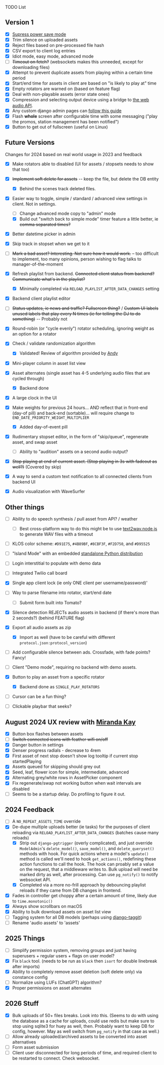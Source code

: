 TODO List

## Version 1

- [x] [Supress power save mode](https://www.electronjs.org/docs/latest/api/power-save-blocker)
- [x] Trim silence on uploaded assets
- [x] Reject files based on pre-processed file hash
- [x] CSV export to client log entries
- [x] Idiot mode, easy mode, advanced mode
- [ ] ~~Timeout on fetch?~~ (websockets makes this unneeded, except for downloading files)
- [x] Attempt to prevent duplicate assets from playing within a certain time period
- [x] Start/end time for assets in client are based on "is likely to play at" time
- [x] Empty rotators are warned on (based on feature flag)
- [x] Deal with non-playable assets (error state ones)
- [x] Compression and selecting output device using a bridge to
      [the web audio API](https://developer.mozilla.org/en-US/docs/Web/API/AudioContext/createMediaElementSource).
- [x] Any custom django admin pages can [follow this guide](https://dev.to/daiquiri_team/creating-a-custom-page-in-django-admin-4pbd)
- [x] Flash **whole** screen after configurable time with some messaging ("play the promos, station management has been notified")
- [x] Button to get out of fullscreen (useful on Linux)

## Future Versions

Changes for 2024 based on real world usage in 2023 and feedback
- [x] Make rotators able to disabled (UI for assets / stopsets needs to show that too)
- [x] ~~Implement soft delete for assets~~ -- keep the file, but delete the DB entity
  - [x] Behind the scenes track deleted files.
- [x] Easier way to toggle, simple / standard / advanced view settings in client. Not in settings.
  - [ ] Change advanced mode copy to "admin" mode
  - [x] Build out "switch back to simple mode" timer feature a little better, ie ~~comma separated times?~~
- [x] Better datetime picker in admin
- [x] Skip track in stopset when we get to it
- [ ] ~~Mark a bad asset? Interesting. Not sure how it would work.~~ – too difficult
      to implement, too many opinions, person wishing to flag talks to manager-of-the-moment
- [x] Refresh playlist from backend. ~~Connected client status from backend? Communicate what's in the playlist?~~
  - [x] Minimally completed via `RELOAD_PLAYLIST_AFTER_DATA_CHANGES` setting
- [x] Backend client playlist editor
- [ ] ~~Status updates, ie news and traffic? Fullscreen thing?~~ / ~~Custom UI labels unused labels that play every N times (ie for telling the DJ to do something)~~ -- Probably not
- [x] Round-robin (or "cycle evenly") rotator scheduling, ignoring weight as an option for a rotator
- [x] Check / validate randomization algorithm
  - [x] Validated! Review of algorithm provided by [Andy](https://github.com/sagittandy/)
- [x] Mini-player column in asset list view
- [x] Asset alternates (single asset has 4-5 underlying audio files that are cycled through)
  - [x] Backend done
- [x] A large clock in the UI
- [x] Make weights for previous 24 hours... AND reflect that in front-end (day-of
      pill) and back-end (sortable)... will require change to `END_DATE_PRIORITY_WEIGHT_MULTIPLIER`
    - [x] Added day-of-event pill
- [x] Rudimentary stopset editor, in the form of "skip/queue", regenerate asset, and swap asset
  - [ ] Ability to "audition" assets on a second audio output?
- [x] ~~Stop playing at end of current asset. (Stop playing in 3s with fadeout as well?)~~ (Covered by skip)
- [x] A way to send a custom text notification to all connected clients from backend UI
- [x] Audio visualization with WaveSurfer


## Other things

- [ ] Ability to do speech synthesis / pull asset from API? / weather
  - [ ] Best cross-platform way to do this might be to use [text2wav.node.js](https://github.com/abbr/text2wav.node.js)
        to generate WAV files with a timeout
- [ ] KLOS color scheme: `#D91E75`, `#4B89BF`, `#8CBF3F`, `#F2D750`, and `#D95525`
- [ ] "Island Mode" with an embedded [standalone Python distribution](https://python-build-standalone.readthedocs.io/en/latest/)
- [ ] Login interstitial to populate with demo data
- [ ] Integrated Twilio call board
- [x] Single app client lock (ie only ONE client per username/password)'
- [ ] Way to parse filename into rotator, start/end date
  - [ ] Submit form built into Tomato?
- [x] Silence detection REJECTs audio assets in backend (if there's more than 2 seconds?) (behind FEATURE flag)
- [x] Export all audio assets as zip
  - [x] Import as well (have to be careful with different `protocol.json:protocol_version`)
- [ ] Add configurable silence between ads. Crossfade, with fade points? Fancy!
- [ ] Client "Demo mode", requiring no backend with demo assets.
- [x] Button to play an asset from a specific rotator
  - [x] Backend done as `SINGLE_PLAY_ROTATORS`
- [ ] Cursor can be a fun thing?
- [ ] Clickable playbar that seeks?


## August 2024 UX review with [Miranda Kay](mailto:miranda.e.kay@gmail.com)

- [x] Button box flashes between assets
- [ ] ~~Switch connected icons with feather wifi on/off~~
- [x] Danger button in settings
- [x] Denser progress radials - decrease to 4rem
- [x] First asset of next stop doesn't show log tooltip if current stop startedPlaying
- [x] Assets queued for skipping should grey out
- [x] Seed, leaf, flower icon for simple, intermediate, advanced
- [x] Alternating grey/white rows in AssetPicker component
- [x] Fix regenerate/swap not working button when wait intervals are disabled
- [ ] Seems to be a startup delay. Do profiling to figure it out.

## 2024 Feedback

- [ ] A `NO_REPEAT_ASSETS_TIME` override
- [x] De-dupe multiple uploads better (ie tasks) for the purposes of client reloading
      via `RELOAD_PLAYLIST_AFTER_DATA_CHANGES` (batches cause many reloads)
  - [x] Strip out `django-pgtrigger` (overly complicated), and just override `ModelAdmin`'s `delete_model()`,
        `save_model()`, and `delete_queryset()` methods with hook. For quick actions where a model's `update()` method
        is called we'll need to hook `get_actions()`, redefining these action functions to call the hook. The hook
        can proably set a value on the request, that a middleware writes to. Bulk upload will need be marked dirty as
        well, after processing. Can use `pg_notify()` to notify websocket API.
  - [x] Completed via a more no-frill approach by debouncing playlist reloads if they came from DB changes in frontend.
- [x] Fades in controller get choppy after a certain amount of time, likely due to `time.monotonic()`
- [x] Always show scrollbars on macOS
- [x] Ability to bulk download assets on asset list view
- [ ] Tagging system for all DB models (perhaps using [django-taggit](https://github.com/jazzband/django-taggit))
- [ ] Rename 'audio assets' to 'assets'

## 2025 Things

- [ ] Simplify permission system, removing groups and just having superusers + regular users + flags on user model?
- [x] Fix `black` tool. (needs to be run as `black` then `isort` for double linebreak after imports)
- [x] Ability to completely remove asset deletion (soft delete only) via constance config
- [ ] Normalize using LUFs (ChatGPT) algorithm?
- [x] Proper permissions on asset alternates

## 2026 Stuff

- [x] Bulk uploads of 50+ files breaks. Look into this. (Seems to do with using the database as a cache for uploads,
      could use redis but make sure to stop using sqlite3 for huey as well, then. Probably want to keep DB for config,
      however. May as well switch from `pg_notify` in that case as well.)
- [ ] Allow already uploaded/archived assets to be converted into asset alternatives
- [ ] Form asset submission
- [ ] Client user disconnected for long periods of time, and required client to be restarted to connect.
      Check websocket.
